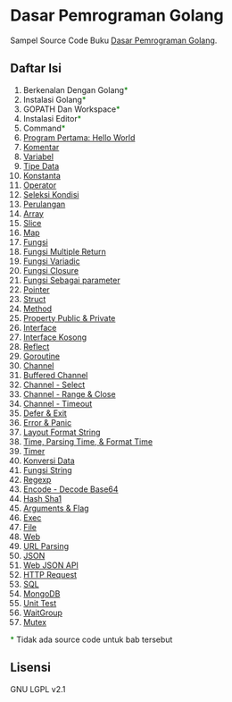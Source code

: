 # Dasar Pemrograman Golang

Sampel Source Code Buku [Dasar Pemrograman Golang](https://www.gitbook.com/book/novalagung/dasarpemrogramangolang/details).

## Daftar Isi

 1. Berkenalan Dengan Golang<span style="color: green">*</span>
 2. Instalasi Golang<span style="color: green">*</span>
 3. GOPATH Dan Workspace<span style="color: green">*</span>
 4. Instalasi Editor<span style="color: green">*</span>
 5. Command<span style="color: green">*</span>
 6. [Program Pertama: Hello World](https://github.com/novalagung/dasarpemrogramangolang/tree/master/chapter-6)
 7. [Komentar](https://github.com/novalagung/dasarpemrogramangolang/tree/master/chapter-7)
 8. [Variabel](https://github.com/novalagung/dasarpemrogramangolang/tree/master/chapter-8)
 9. [Tipe Data](https://github.com/novalagung/dasarpemrogramangolang/tree/master/chapter-9)
 10. [Konstanta](https://github.com/novalagung/dasarpemrogramangolang/tree/master/chapter-10)
 11. [Operator](https://github.com/novalagung/dasarpemrogramangolang/tree/master/chapter-11)
 12. [Seleksi Kondisi](https://github.com/novalagung/dasarpemrogramangolang/tree/master/chapter-12)
 13. [Perulangan](https://github.com/novalagung/dasarpemrogramangolang/tree/master/chapter-13)
 14. [Array](https://github.com/novalagung/dasarpemrogramangolang/tree/master/chapter-14)
 15. [Slice](https://github.com/novalagung/dasarpemrogramangolang/tree/master/chapter-15)
 16. [Map](https://github.com/novalagung/dasarpemrogramangolang/tree/master/chapter-16)
 17. [Fungsi](https://github.com/novalagung/dasarpemrogramangolang/tree/master/chapter-17)
 18. [Fungsi Multiple Return](https://github.com/novalagung/dasarpemrogramangolang/tree/master/chapter-18)
 19. [Fungsi Variadic](https://github.com/novalagung/dasarpemrogramangolang/tree/master/chapter-19)
 20. [Fungsi Closure](https://github.com/novalagung/dasarpemrogramangolang/tree/master/chapter-20)
 21. [Fungsi Sebagai parameter](https://github.com/novalagung/dasarpemrogramangolang/tree/master/chapter-21)
 22. [Pointer](https://github.com/novalagung/dasarpemrogramangolang/tree/master/chapter-22)
 23. [Struct](https://github.com/novalagung/dasarpemrogramangolang/tree/master/chapter-23)
 24. [Method](https://github.com/novalagung/dasarpemrogramangolang/tree/master/chapter-24)
 25. [Property Public & Private](https://github.com/novalagung/dasarpemrogramangolang/tree/master/chapter-25)
 26. [Interface](https://github.com/novalagung/dasarpemrogramangolang/tree/master/chapter-26)
 27. [Interface Kosong](https://github.com/novalagung/dasarpemrogramangolang/tree/master/chapter-27)
 28. [Reflect](https://github.com/novalagung/dasarpemrogramangolang/tree/master/chapter-28)
 29. [Goroutine](https://github.com/novalagung/dasarpemrogramangolang/tree/master/chapter-29)
 30. [Channel](https://github.com/novalagung/dasarpemrogramangolang/tree/master/chapter-30)
 31. [Buffered Channel](https://github.com/novalagung/dasarpemrogramangolang/tree/master/chapter-31)
 32. [Channel - Select](https://github.com/novalagung/dasarpemrogramangolang/tree/master/chapter-32)
 33. [Channel - Range & Close](https://github.com/novalagung/dasarpemrogramangolang/tree/master/chapter-33)
 34. [Channel - Timeout](https://github.com/novalagung/dasarpemrogramangolang/tree/master/chapter-34)
 35. [Defer & Exit](https://github.com/novalagung/dasarpemrogramangolang/tree/master/chapter-35)
 36. [Error & Panic](https://github.com/novalagung/dasarpemrogramangolang/tree/master/chapter-36)
 37. [Layout Format String](https://github.com/novalagung/dasarpemrogramangolang/tree/master/chapter-37)
 38. [Time, Parsing Time, & Format Time](https://github.com/novalagung/dasarpemrogramangolang/tree/master/chapter-38)
 39. [Timer](https://github.com/novalagung/dasarpemrogramangolang/tree/master/chapter-39)
 40. [Konversi Data](https://github.com/novalagung/dasarpemrogramangolang/tree/master/chapter-40)
 41. [Fungsi String](https://github.com/novalagung/dasarpemrogramangolang/tree/master/chapter-41)
 42. [Regexp](https://github.com/novalagung/dasarpemrogramangolang/tree/master/chapter-42)
 43. [Encode - Decode Base64](https://github.com/novalagung/dasarpemrogramangolang/tree/master/chapter-43)
 44. [Hash Sha1](https://github.com/novalagung/dasarpemrogramangolang/tree/master/chapter-44)
 45. [Arguments & Flag](https://github.com/novalagung/dasarpemrogramangolang/tree/master/chapter-45)
 46. [Exec](https://github.com/novalagung/dasarpemrogramangolang/tree/master/chapter-46)
 47. [File](https://github.com/novalagung/dasarpemrogramangolang/tree/master/chapter-47)
 48. [Web](https://github.com/novalagung/dasarpemrogramangolang/tree/master/chapter-48)
 49. [URL Parsing](https://github.com/novalagung/dasarpemrogramangolang/tree/master/chapter-49)
 50. [JSON](https://github.com/novalagung/dasarpemrogramangolang/tree/master/chapter-50)
 51. [Web JSON API](https://github.com/novalagung/dasarpemrogramangolang/tree/master/chapter-51)
 52. [HTTP Request](https://github.com/novalagung/dasarpemrogramangolang/tree/master/chapter-52)
 53. [SQL](https://github.com/novalagung/dasarpemrogramangolang/tree/master/chapter-53)
 54. [MongoDB](https://github.com/novalagung/dasarpemrogramangolang/tree/master/chapter-54)
 55. [Unit Test](https://github.com/novalagung/dasarpemrogramangolang/tree/master/chapter-55)
 56. [WaitGroup](https://github.com/novalagung/dasarpemrogramangolang/tree/master/chapter-56)
 57. [Mutex](https://github.com/novalagung/dasarpemrogramangolang/tree/master/chapter-57)

<span style="color: green">*</span> Tidak ada source code untuk bab tersebut

## Lisensi

GNU LGPL v2.1
